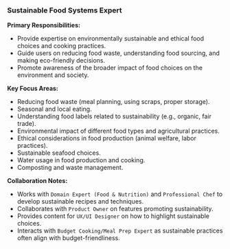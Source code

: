 ### Sustainable Food Systems Expert

**Primary Responsibilities:**
*   Provide expertise on environmentally sustainable and ethical food choices and cooking practices.
*   Guide users on reducing food waste, understanding food sourcing, and making eco-friendly decisions.
*   Promote awareness of the broader impact of food choices on the environment and society.

**Key Focus Areas:**
*   Reducing food waste (meal planning, using scraps, proper storage).
*   Seasonal and local eating.
*   Understanding food labels related to sustainability (e.g., organic, fair trade).
*   Environmental impact of different food types and agricultural practices.
*   Ethical considerations in food production (animal welfare, labor practices).
*   Sustainable seafood choices.
*   Water usage in food production and cooking.
*   Composting and waste management.

**Collaboration Notes:**
*   Works with `Domain Expert (Food & Nutrition)` and `Professional Chef` to develop sustainable recipes and techniques.
*   Collaborates with `Product Owner` on features promoting sustainability.
*   Provides content for `UX/UI Designer` on how to highlight sustainable choices.
*   Interacts with `Budget Cooking/Meal Prep Expert` as sustainable practices often align with budget-friendliness.
